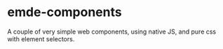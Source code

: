# emde-components
A couple of very simple web components, using native JS, and pure css with element selectors.
